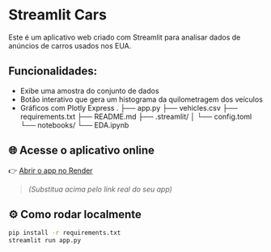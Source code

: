 # Streamlit Cars

Este é um aplicativo web criado com Streamlit para analisar dados de anúncios de carros usados nos EUA.

## Funcionalidades:
- Exibe uma amostra do conjunto de dados
- Botão interativo que gera um histograma da quilometragem dos veículos
- Gráficos com Plotly Express
.
├── app.py
├── vehicles.csv
├── requirements.txt
├── README.md
├── .streamlit/
│ └── config.toml
└── notebooks/
└── EDA.ipynb

## 🌐 Acesse o aplicativo online

👉 [Abrir o app no Render](https://SEU-LINK.render.com)

> *(Substitua acima pelo link real do seu app)*

## ⚙️ Como rodar localmente

```bash
pip install -r requirements.txt
streamlit run app.py